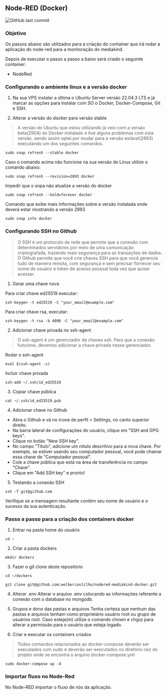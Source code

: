 ## Node-RED (Docker)
![GitHub last commit](https://img.shields.io/github/last-commit/AzeemIdrisi/PhoneSploit-Pro?logo=github)

### Objetivo
Os passos abaixo são utilizados para a criação do container que irá rodar a aplicação do node-red para a monitoração do mediakind. 

Depois de executar o passo a passo a baixo será criado o seguinte container:
* NodeRed

### Configurando o ambiente linux e a versão docker
1. Na sua VPS instalar a última o Ubuntu Server versão 22.04.3 LTS e já marcar as opções para instalar com SO o Docker, Docker-Compose, Git e SSH.

2. Alterar a versão do docker para versão stable
> A versão do Ubuntu que estou utilizando já veio com a versão beta(2904) do Docker instalado e tive alguns problemas com esta versão, sendo assim optei por mudar para a versão estável(2893) executando um dos seguintes comandos.
```
sudo snap refresh --stable docker
```

Caso o comando acima não funcione na sua versão do Linux utilize o comando abaixo:
```
sudo snap refresh --revision=2893 docker
```

Impedir que o snpa não atualize a versão do docker
```
sudo snap refresh --hold=forever docker
```

Comando que exibe mais informações sobre a versão instalada onde deverá estar mostrando a versão 2893
```
sudo snap info docker
``` 

### Configurando SSH no Github
> O SSH é um protocolo de rede que permite que a conexão com determinados servidores por meio de uma comunicação criptografada, trazendo mais segurança para as transações de dados. 
>O Github permite que você crie chaves SSH para que você gerencie tudo de maneira remota, com segurança e sem precisar fornecer seu nome de usuário e token de acesso pessoal toda vez que quiser acessar.

1. Gerar uma chave nova

Para criar chave ed25519 executar:
```
ssh-keygen -t ed25519 -C "your_email@example.com"
```

Para criar chave rsa, executar:
```
ssh-keygen -t rsa -b 4096 -C "your_email@example.com"
```

2. Adicionar chave privada no ssh-agent
> O ssh-agent é um gerenciador de chaves ssh. Para que a conexão funcione, devemos adicionar a chave privada nesse gerenciador.

Rodar o ssh-agent
```
eval $(ssh-agent -s)
```

Incluir chave privada
```
ssh-add ~/.ssh/id_ed25519
```

3. Copiar chave pública
```
cat ~/.ssh/id_ed25519.pub
```

4. Adicionar chave no Github
* Abra o Github e vá no ícone de perfil > Settings, no canto superior direito.
* Na barra lateral de configurações do usuário, clique em "SSH and GPG keys".
* Clique no botão "New SSH key".
* No campo "Título", adicione um rótulo descritivo para a nova chave. Por exemplo, se estiver usando seu computador pessoal, você pode chamar essa chave de "Computador pessoal".
* Cole a chave pública que está na área de transferência no campo "Chave".
* Clique em "Add SSH key" e pronto!

5. Testando a conexão SSH
```
ssh -T git@github.com
```
Verifique se a mensagem resultante contém seu nome de usuário e o sucesso da sua autenticação.


### Passo a passo para a criação dos containers docker
1. Entrar na pasta home do usuário
```
cd ~
```

2. Criar a pasta dockers
```
mkdir dockers
```

3. Fazer o git clone deste repositório
```
cd ~/dockers
```

```
git clone git@github.com:welbercastilho/nodered-mediakind-docker.git
```

4. Alterar .env
Alterar o arquivo .env colocando as informações referente a conexão com o database no mongodb.

5. Grupos e dono das pastas e arquivos
Tenha certeza que nenhum das pastas e arquivos tenham como proprietário usuário root ou grupo de usuários root. Caso esteja(m) utilize o comando chown e chgrp para alterar a permissão para o usuário que esteja logado.

5. Criar e executar os containers criados
> Todos comandos relacionados ao docker-compose deverão ser executados com sudo e deverão ser executados no diretório raiz do projeto onde se encontra o arquivo docker-compose.yml 
```
sudo docker-compose up -d
``` 

### Importar fluxo no Node-Red
No Node-RED importar o fluxo de nós da aplicação.